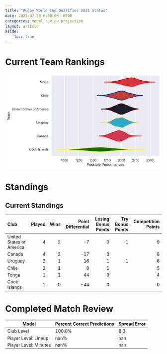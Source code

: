 ```yaml
---  
title: "Rugby World Cup Qualifier 2021 Status"  
date: 2025-07-28 6:00:00 -0500  
categories: model review projection  
layout: article  
aside:  
    toc: true  
---
```

# Current Team Rankings


![Club Rankings](plots/rankings_Rugby_World_Cup_Qualifier_2021.png)
# Standings

## Current Standings


| Club                     |   Played |   Wins |   Point Differential |   Losing Bonus Points |   Try Bonus Points |   Competition Points |
|:-------------------------|---------:|-------:|---------------------:|----------------------:|-------------------:|---------------------:|
| United States of America |        4 |      2 |                   -7 |                     0 |                  1 |                    9 |
| Canada                   |        4 |      2 |                  -17 |                     0 |                    |                    8 |
| Uruguay                  |        2 |      1 |                   16 |                     1 |                  1 |                    6 |
| Chile                    |        2 |      1 |                    8 |                     1 |                    |                    5 |
| Tonga                    |        1 |      1 |                   44 |                     0 |                    |                    4 |
| Cook Islands             |        1 |      0 |                  -44 |                     0 |                    |                    0 |



# Completed Match Review


| Model | Percent Correct Predictions | Spread Error |
| ------ | ------ | ------ |
| Club Level | 100.0% | 8.3 |
| Player Level: Lineup | nan% | nan |
| Player Level: Minutes | nan% | nan |

